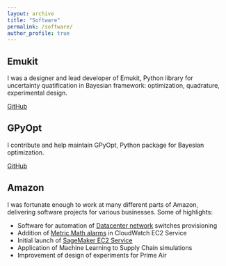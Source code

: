 ```yaml
---
layout: archive
title: "Software"
permalink: /software/
author_profile: true
---
```


## Emukit

I was a designer and lead developer of Emukit, Python library for uncertainty quatification in Bayesian framework: optimization, quadrature, experimental design.

[GitHub](https://github.com/amzn/emukit)

## GPyOpt

I contribute and help maintain GPyOpt, Python package for Bayesian optimization.

[GitHub](https://github.com/SheffieldML/GPyOpt)

## Amazon

I was fortunate enough to work at many different parts of Amazon, delivering software projects for various businesses. Some of highlights:
* Software for automation of [Datacenter network](https://aws.amazon.com/compliance/data-center/data-centers/) switches provisioning
* Addition of [Metric Math alarms](https://docs.aws.amazon.com/AmazonCloudWatch/latest/monitoring/using-metric-math.html) in CloudWatch EC2 Service
* Initial launch of [SageMaker EC2 Service](https://aws.amazon.com/sagemaker/)
* Application of Machine Learning to Supply Chain simulations
* Improvement of design of experiments for Prime Air